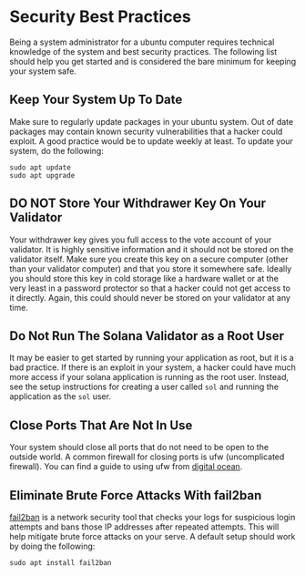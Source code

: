 # Security Best Practices

Being a system administrator for a ubuntu computer requires technical knowledge of the system and best security practices.  The following list should help you get started and is considered the bare minimum for keeping your system safe.

## Keep Your System Up To Date

Make sure to regularly update packages in your ubuntu system.  Out of date packages may contain known security vulnerabilities that a hacker could exploit.  A good practice would be to update weekly at least. To update your system, do the following:

```
sudo apt update
sudo apt upgrade
```

## DO NOT Store Your Withdrawer Key On Your Validator

Your withdrawer key gives you full access to the vote account of your validator.  It is highly sensitive information and it should not be stored on the validator itself.  Make sure you create this key on a secure computer (other than your validator computer) and that you store it somewhere safe. Ideally you should store this key in cold storage like a hardware wallet or at the very least in a password protector so that a hacker could not get access to it directly.  Again, this could should never be stored on your validator at any time.

## Do Not Run The Solana Validator as a Root User

It may be easier to get started by running your application as root, but it is a bad practice. If there is an exploit in your system, a hacker could have much more access if your solana application is running as the root user. Instead, see the setup instructions for creating a user called `sol` and running the application as the `sol` user.

## Close Ports That Are Not In Use

Your system should close all ports that do not need to be open to the outside world. A common firewall for closing ports is ufw (uncomplicated firewall).  You can find a guide to using ufw from [digital ocean](https://www.digitalocean.com/community/tutorials/ufw-essentials-common-firewall-rules-and-commands).

## Eliminate Brute Force Attacks With fail2ban

[fail2ban](https://github.com/fail2ban/fail2ban) is a network security tool that checks your logs for suspicious login attempts and bans those IP addresses after repeated attempts.  This will help mitigate brute force attacks on your serve. A default setup should work by doing the following:

```
sudo apt install fail2ban
```
